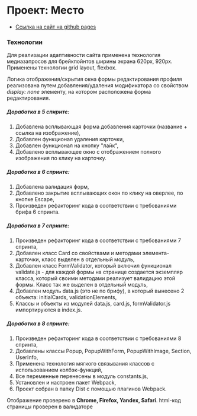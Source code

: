 # Проект: Место

* [Ссылка на сайт на github pages](https://alekseimakhov.github.io/mesto/dist/index.html)

### Технологии

Для реализации адаптивности сайта применена технология медиазапросов для брейкпойнтов ширины экрана 620px, 920px. Применены технологии grid layout, flexbox.

Логика отображения/скрытия окна формы редактирования профиля реализована путем добавления/удаления модификатора со свойством _display: none_ элементу, на котором расположена форма редактирования.

##### Доработка в 5 спирнте:

1. Добавлена всплывающая форма добавления карточки (название + ссылка на изображение),
2. Добавлен функционал удаления карточки,
3. Добавлен функционал на кнопку "лайк",
4. Добавлено всплывающее окно с отображением полного изображения по клику на карточку.

##### Доработка в 6 спринте:

1. Добавлена валидация форм,
2. Добавлено закрытие всплывающих окон по клику на оверлее, по кнопке Escape,
3. Произведен рефакторинг кода в соответствии с требованиями брифа 6 спринта.

##### Доработка в 7 спринте:

1. Произведен рефакторинг кода в соответствии с требованиями 7 спринта,
2. Добавлен класс Card со свойствами и методами элемента-карточки, класс выделен в отдельный модуль,
3. Добавлен класс FormValidator, который включил функционал validate.js - для каждой формы на странице создается экземпляр класса, который своими методами реализует валидацию этой формы. Класс так же выделен в отдельный модуль,
4. Добавлен модуль data.js (это не по брифу), в который вынесено 2 объекта: initialCards, validationElements,
5. Классы и объекты из модулей data.js, card.js, formValidator.js импортируются в index.js.

##### Доработка в 8 спринте:

1. Произведен рефакторинг кода в соответствии с требованиями 8 спринта,
2. Добавлены классы Popup, PopupWithForm, PopupWithImage, Section, UserInfo,
3. Применена технология мягкого связывания классов с использованием колбэк-функций,
4. Все переменные перенесены в модуль constants.js,
5. Установлен и настроен пакет Webpack,
6. Проект собран в папку Dist с помощью плагинов Webpack.

Отображение проверено в **Chrome, Firefox, Yandex, Safari**.
html-код страницы проверен в валидаторе